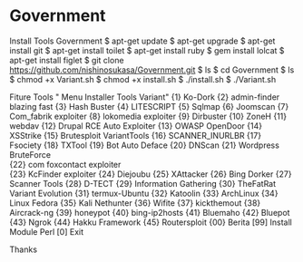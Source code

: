 # Government
Install Tools Government
$ apt-get update 
$ apt-get upgrade
$ apt-get install git
$ apt-get install toilet
$ apt-get install ruby
$ gem install lolcat
$ apt-get install figlet
$ git clone https://github.com/nishinosukasa/Government.git
$ ls
$ cd Government
$ ls
$ chmod +x Variant.sh
$ chmod +x install.sh
$ ./install.sh
$ ./Variant.sh 

Fiture Tools 
" Menu Installer Tools Variant"
{1} Ko-Dork
{2} admin-finder blazing fast
{3} Hash Buster
{4} LITESCRIPT
{5} Sqlmap 
{6} Joomscan
{7} Com_fabrik exploiter
{8} lokomedia exploiter
{9} Dirbuster 
{10} ZoneH 
{11} webdav 
{12} Drupal RCE Auto Exploiter 
{13} OWASP OpenDoor
{14} XSStrike
{15} Brutesploit
VariantTools
{16} SCANNER_INURLBR
{17} Fsociety 
{18} TXTool
{19} Bot Auto Deface
{20} DNScan 
{21} Wordpress BruteForce   
{22} com foxcontact exploiter  
{23} KcFinder exploiter 
{24} Diejoubu
{25} XAttacker 
{26} Bing Dorker
{27} Scanner Tools 
{28} D-TECT
{29} Information Gathering
{30} TheFatRat 
Variant Evolution
{31} termux-Ubuntu
{32} Katoolin
{33} ArchLinux
{34} Linux Fedora 
{35} Kali Nethunter 
{36} Wifite 
{37} kickthemout
{38} Aircrack-ng
{39} honeypot
{40} bing-ip2hosts 
{41} Bluemaho
{42} Bluepot
{43} Ngrok 
{44} Hakku Framework 
{45} Routersploit
{00} Berita 
[99] Install Module Perl
[0] Exit

Thanks
